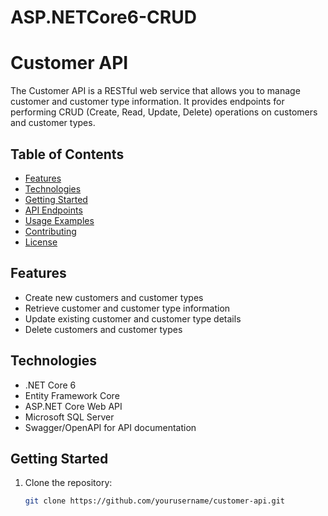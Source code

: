 # ASP.NETCore6-CRUD
# Customer API

The Customer API is a RESTful web service that allows you to manage customer and customer type information. It provides endpoints for performing CRUD (Create, Read, Update, Delete) operations on customers and customer types.

## Table of Contents

- [Features](#features)
- [Technologies](#technologies)
- [Getting Started](#getting-started)
- [API Endpoints](#api-endpoints)
- [Usage Examples](#usage-examples)
- [Contributing](#contributing)
- [License](#license)

## Features

- Create new customers and customer types
- Retrieve customer and customer type information
- Update existing customer and customer type details
- Delete customers and customer types

## Technologies

- .NET Core 6
- Entity Framework Core
- ASP.NET Core Web API
- Microsoft SQL Server
- Swagger/OpenAPI for API documentation

## Getting Started

1. Clone the repository:
   ```sh
   git clone https://github.com/yourusername/customer-api.git
